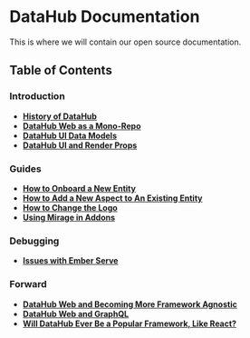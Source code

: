 DataHub Documentation
==================================================

This is where we will contain our open source documentation.

## Table of Contents

### Introduction

- [**History of DataHub**](introduction/01-HISTORY)
- [**DataHub Web as a Mono-Repo**](introduction/02-MONOREPO)
- [**DataHub UI Data Models**](introduction/03-DATAMODELS)
- [**DataHub UI and Render Props**](introduction/04-RENDERPROPS)

### Guides

- [**How to Onboard a New Entity**](guides/ENTITY-ONBOARDING)
- [**How to Add a New Aspect to An Existing Entity**](guides/ASPECT-ONBOARDING)
- [**How to Change the Logo**](guides/CHANGING-LOGO)
- [**Using Mirage in Addons**](guides/MIRAGE-FROM-ADDON)

### Debugging

- [**Issues with Ember Serve**](debugging/EMBER-SERVE)

### Forward

- [**DataHub Web and Becoming More Framework Agnostic**](forward/NOFRAMEWORK)
- [**DataHub Web and GraphQL**](forward/GRAPHQL)
- [**Will DataHub Ever Be a Popular Framework, Like React?**](forward/REACT)
